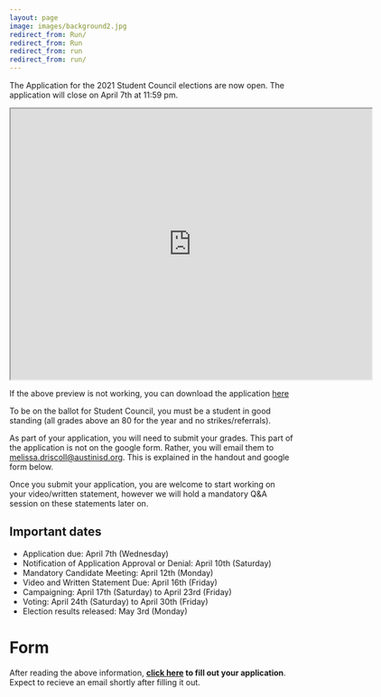 ```yaml
---
layout: page
image: images/background2.jpg
redirect_from: Run/
redirect_from: Run
redirect_from: run
redirect_from: run/
---
```

The Application for the 2021 Student Council elections are now open. The application will close on April 7th at 11:59 pm.

<iframe src="https://drive.google.com/file/d/1gzIQ-5CFu_L-I89oUFxkzILk1AFxzEm5/preview" width="640" height="480"></iframe>

If the above preview is not working, you can download the application [here](/images/2021ElectionRules.pdf)

To be on the ballot for Student Council, you must be a student in good standing (all grades above an 80 for the year and no strikes/referrals).


As part of your application, you will need to submit your grades. This part of the application is not on the google form. Rather, you will email them to melissa.driscoll@austinisd.org. This is explained in the handout and google form below.

Once you submit your application, you are welcome to start working on your video/written statement, however we will hold a mandatory Q&A session on these statements later on.

## Important dates
* Application due: April 7th (Wednesday)
* Notification of Application Approval or Denial: April 10th (Saturday)
* Mandatory Candidate Meeting: April 12th (Monday)
* Video and Written Statement Due: April 16th (Friday)
* Campaigning: April 17th (Saturday) to April 23rd (Friday)
* Voting: April 24th (Saturday) to April 30th (Friday)
* Election results released: May 3rd (Monday)

# Form
After reading the above information, **[click here](https://docs.google.com/forms/d/e/1FAIpQLSc4I1qQypMMIULyqS-6-Eh_Em_MNZTD456NHubgPqmIxpp6cQ/viewform) to fill out your application**. Expect to recieve an email shortly after filling it out.
